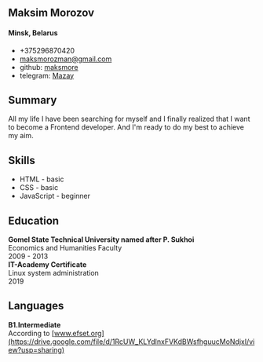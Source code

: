 ## Maksim Morozov
#### Minsk, Belarus
* +375296870420
* maksmorozman@gmail.com
* github: [maksmore](https://github.com/maksmore/rsschool-cv)
* telegram: [Mazay](https://t.me/maksmor)
## Summary
All my life I have been searching for myself and I finally realized that I want to become a Frontend developer. And I'm ready to do my best to achieve my aim.
 ## Skills
* HTML - basic
* CSS - basic
* JavaScript - beginner
## Education
**Gomel State Technical University named after P. Sukhoi**  
Economics and Humanities Faculty  
2009 - 2013  
**IT-Academy Certificate**  
Linux system administration  
2019
## Languages
**B1.Intermediate**  
According to [www.efset.org](https://drive.google.com/file/d/1RcUW_KLYdInxFVKdBWsfhguucMoNdjxI/view?usp=sharing)